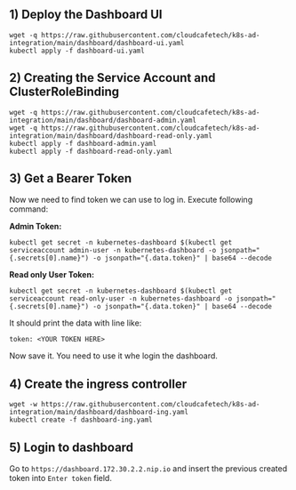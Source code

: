 ## 1) Deploy the Dashboard UI

```
wget -q https://raw.githubusercontent.com/cloudcafetech/k8s-ad-integration/main/dashboard/dashboard-ui.yaml
kubectl apply -f dashboard-ui.yaml
```

## 2) Creating the Service Account and ClusterRoleBinding

```
wget -q https://raw.githubusercontent.com/cloudcafetech/k8s-ad-integration/main/dashboard/dashboard-admin.yaml
wget -q https://raw.githubusercontent.com/cloudcafetech/k8s-ad-integration/main/dashboard/dashboard-read-only.yaml
kubectl apply -f dashboard-admin.yaml
kubectl apply -f dashboard-read-only.yaml
```

## 3) Get a Bearer Token

Now we need to find token we can use to log in. Execute following command:

**Admin Token:**

```kubectl get secret -n kubernetes-dashboard $(kubectl get serviceaccount admin-user -n kubernetes-dashboard -o jsonpath="{.secrets[0].name}") -o jsonpath="{.data.token}" | base64 --decode```

**Read only User Token:**

```kubectl get secret -n kubernetes-dashboard $(kubectl get serviceaccount read-only-user -n kubernetes-dashboard -o jsonpath="{.secrets[0].name}") -o jsonpath="{.data.token}" | base64 --decode```

It should print the data with line like:

```
token: <YOUR TOKEN HERE>
```

Now save it. You need to use it whe login the dashboard.


## 4) Create the ingress controller

```
wget -w https://raw.githubusercontent.com/cloudcafetech/k8s-ad-integration/main/dashboard/dashboard-ing.yaml
kubectl create -f dashboard-ing.yaml
```

## 5) Login to dashboard

Go to `https://dashboard.172.30.2.2.nip.io` and insert the previous created token into `Enter token` field.
